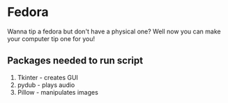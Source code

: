 # Fedora
Wanna tip a fedora but don't have a physical one? Well now you can make your computer tip one for you!

## Packages needed to run script
1. Tkinter - creates GUI
1. pydub - plays audio
1. Pillow - manipulates images